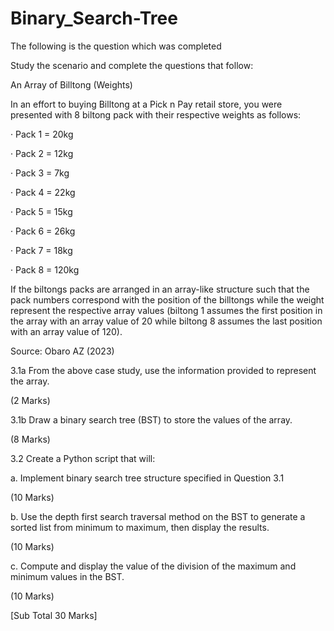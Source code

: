 # Binary_Search-Tree

The following is the question which was completed

Study the scenario and complete the questions that follow:



An Array of Billtong (Weights)


In an effort to buying Billtong at a Pick n Pay retail store, you were presented with 8 biltong pack with their respective weights as follows:

·         Pack 1 = 20kg

·         Pack 2 = 12kg

·         Pack 3 = 7kg

·         Pack 4 = 22kg

·         Pack 5 = 15kg

·         Pack 6 = 26kg

·         Pack 7 = 18kg

·         Pack 8 = 120kg

If the biltongs packs are arranged in an array-like structure such that the pack numbers correspond with the position of the billtongs while the weight represent the respective array values (biltong 1 assumes the first position in the array with an array value of 20 while biltong 8 assumes the last position with an array value of 120).

 

Source: Obaro AZ (2023) 




3.1a From the above case study, use the information provided to represent the array.  

 (2 Marks)

3.1b Draw a binary search tree (BST) to store the values of the array.    

(8 Marks)

 

3.2 Create a Python script that will:

a. Implement binary search tree structure specified in Question 3.1   

(10 Marks)

b. Use the depth first search traversal method on the BST to generate a sorted list from minimum to maximum, then display the results.    

(10 Marks)

c. Compute and display the value of the division of the maximum and minimum values in the BST.      

(10 Marks)

[Sub Total 30 Marks]

